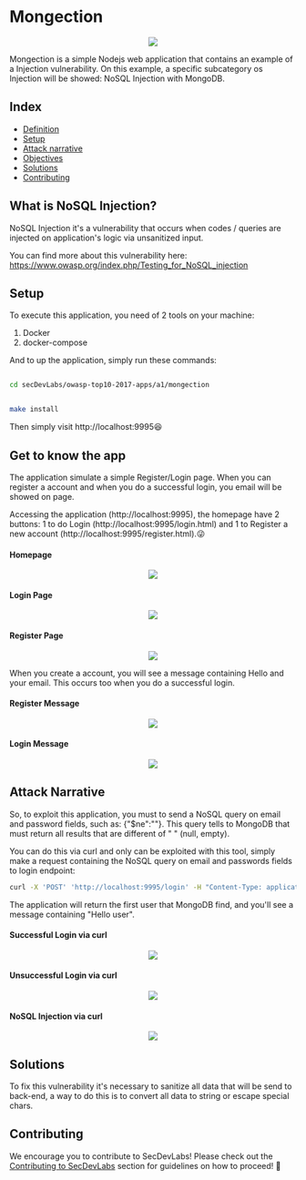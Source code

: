 
# Mongection

<p align="center"><img  src="images/a1-banner.png"/></p>

Mongection is a simple Nodejs web application that contains an example of a Injection vulnerability. On this example, a specific subcategory os Injection will be showed: NoSQL Injection with MongoDB.

## Index

- [Definition](#what-is-broken-authentication?)
- [Setup](#setup)
- [Attack narrative](#attack-narrative)
- [Objectives](#secure-this-app)
- [Solutions](#pr-solutions)
- [Contributing](#contributing)

## What is NoSQL Injection?

NoSQL Injection it's a vulnerability that occurs when codes / queries are injected on application's logic via unsanitized input.

You can find more about this vulnerability here: https://www.owasp.org/index.php/Testing_for_NoSQL_injection

## Setup

To execute this application, you need of 2 tools on your machine:
1. Docker
2. docker-compose

And to up the application, simply run these commands:

```sh

cd secDevLabs/owasp-top10-2017-apps/a1/mongection

```

```sh

make install

```

Then simply visit http://localhost:9995😆

## Get to know the app

The application simulate a simple Register/Login page. When you can register a account and when you do a successful login, you email will be showed on page.

Accessing the application (http://localhost:9995), the homepage have 2 buttons: 1 to do Login (http://localhost:9995/login.html) and 1 to Register a new account (http://localhost:9995/register.html).😜

#### Homepage
<p  align="center"><img  src="images/attack0.png"/></p>

#### Login Page
<p  align="center"><img  src="images/attack1.png"/></p>

#### Register Page
<p  align="center"><img  src="images/attack2.png"/></p>


When you create a account, you will see a message containing Hello and your email. This occurs too when you do a successful login.

#### Register Message
<p  align="center"><img  src="images/attack3.png"/></p>

#### Login Message
<p  align="center"><img  src="images/attack4.png"/></p>

## Attack Narrative

So, to exploit this application, you must to send a NoSQL query on email and password fields, such as: {"$ne":""}. This query tells to MongoDB that must return all results that are different of " " (null, empty).

You can do this via curl and only can be exploited with this tool, simply make a request containing the NoSQL query on email and passwords fields to login endpoint:

```sh
curl -X 'POST' 'http://localhost:9995/login' -H "Content-Type: application/json" --data '{"email": {"$ne":""}, "password": {"$ne":""}}'
```

The application will return the first user that MongoDB find, and you'll see a message containing "Hello user".

#### Successful Login via curl
<p  align="center"><img  src="images/attack5.png"/></p>

#### Unsuccessful Login via curl
<p  align="center"><img  src="images/attack6.png"/></p>

#### NoSQL Injection via curl
<p  align="center"><img  src="images/attack7.png"/></p>

## Solutions

To fix this vulnerability it's necessary to sanitize all data that will be send to back-end, a way to do this is to convert all data to string or escape special chars.  

## Contributing

We encourage you to contribute to SecDevLabs! Please check out the [Contributing to SecDevLabs](../../../docs/CONTRIBUTING.md) section for guidelines on how to proceed! 🎉

[Docker Install]:  https://docs.docker.com/install/
[Docker Compose Install]: https://docs.docker.com/compose/install/
[App]: http://localhost:10082
[Dirb]: https://tools.kali.org/web-applications/dirb